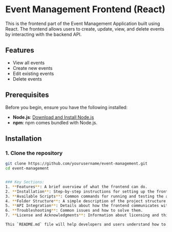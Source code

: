 # Event Management Frontend (React)

This is the frontend part of the Event Management Application built using React. The frontend allows users to create, update, view, and delete events by interacting with the backend API.

## Features
- View all events
- Create new events
- Edit existing events
- Delete events

## Prerequisites
Before you begin, ensure you have the following installed:
- **Node.js**: [Download and Install Node.js](https://nodejs.org/)
- **npm**: npm comes bundled with Node.js. 

## Installation

### 1. Clone the repository

```bash
git clone https://github.com/yourusername/event-management.git
cd event-management


### Key Sections:
1. **Features**: A brief overview of what the frontend can do.
2. **Installation**: Step-by-step instructions for setting up the frontend.
3. **Available Scripts**: Common commands for running and testing the app.
4. **Folder Structure**: A simple description of the project structure.
5. **API Integration**: Details about how the frontend communicates with the backend API.
6. **Troubleshooting**: Common issues and how to solve them.
7. **License and Acknowledgments**: Information about licensing and third-party libraries used.

This `README.md` file will help developers and users understand how to set up and run the frontend of your Event Management Application.
